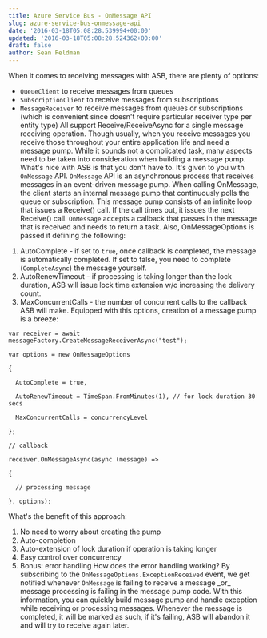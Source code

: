 ```yaml
---
title: Azure Service Bus - OnMessage API
slug: azure-service-bus-onmessage-api
date: '2016-03-18T05:08:28.539994+00:00'
updated: '2016-03-18T05:08:28.524362+00:00'
draft: false
author: Sean Feldman
---
```

When it comes to receiving messages with ASB, there are plenty of options:
- `QueueClient` to receive messages from queues
- `SubscriptionClient` to receive messages from subscriptions
- `MessageReceiver` to receive messages from queues or subscriptions (which is convenient since doesn't require particular receiver type per entity type)
All support Receive/ReceiveAsync for a single message receiving operation. Though usually, when you receive messages you receive those throughout your entire application life and need a message pump. While it sounds not a complicated task, many aspects need to be taken into consideration when building a message pump. What's nice with ASB is that you don't have to. It's given to you with `OnMessage` API.
`OnMessage` API is an asynchronous process that receives messages in an event-driven message pump.
When calling OnMessage, the client starts an internal message pump that continuously polls the queue or subscription. This message pump consists of an infinite loop that issues a Receive() call. If the call times out, it issues the next Receive() call. `OnMessage` accepts a callback that passes in the message that is received and needs to return a task. Also, OnMessageOptions is passed it defining the following:
1. AutoComplete - if set to `true`, once callback is completed, the message is automatically completed. If set to false, you need to complete (`CompleteAsync`) the message yourself.
2. AutoRenewTimeout - if processing is taking longer than the lock duration, ASB will issue lock time extension w/o increasing the delivery count.
3. MaxConcurrentCalls - the number of concurrent calls to the callback ASB will make.
Equipped with this options, creation of a message pump is a breeze:
```
var receiver = await messageFactory.CreateMessageReceiverAsync("test");
var options = new OnMessageOptions 
{
  AutoComplete = true,
  AutoRenewTimeout = TimeSpan.FromMinutes(1), // for lock duration 30 secs
  MaxConcurrentCalls = concurrencyLevel
};
```
```
// callback
receiver.OnMessageAsync(async (message) =>
{
  // processing message
}, options);
```
What's the benefit of this approach:
1. No need to worry about creating the pump
2. Auto-completion
3. Auto-extension of lock duration if operation is taking longer
4. Easy control over concurrency
5. Bonus: error handling
How does the error handling working? By subscribing to the `OnMessageOptions.ExceptionReceived` event, we get notified whenever `OnMessage` is failing to receive a message \_or\_ message processing is failing in the message pump code.
With this information, you can quickly build message pump and handle exception while receiving or processing messages. Whenever the message is completed, it will be marked as such, if it's failing, ASB will abandon it and will try to receive again later.
